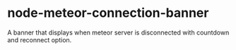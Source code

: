 # node-meteor-connection-banner
A banner that displays when meteor server is disconnected with countdown and reconnect option.
